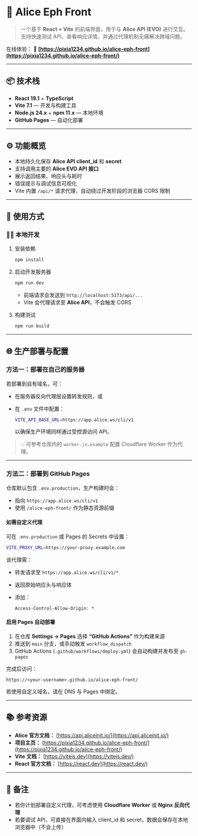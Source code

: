 
# 🚀 Alice Eph Front

> 一个基于 **React + Vite** 的前端界面，用于与 **Alice API (EVO)** 进行交互。
> 支持快速测试 API、查看响应详情，并通过代理机制无痛解决跨域问题。

在线体验：
🔗 **[https://pixia1234.github.io/alice-eph-front](https://pixia1234.github.io/alice-eph-front/)**

---

## 📦 技术栈

* **React 19.1** + **TypeScript**
* **Vite 7.1** — 开发与构建工具
* **Node.js 24.x** + **npm 11.x** — 本地环境
* **GitHub Pages** — 自动化部署

---

## ⚙️ 功能概览

* 本地持久化保存 **Alice API client_id** 和 **secret**
* 支持调用主要的 **Alice EVO API 接口**
* 展示返回结果、响应头与耗时
* 错误提示与调试信息可视化
* Vite 内置 `/api/*` 请求代理，自动绕过开发阶段的浏览器 CORS 限制

---

## 🧩 使用方式

### 🧑‍💻 本地开发

1. 安装依赖

   ```bash
   npm install
   ```

2. 启动开发服务器

   ```bash
   npm run dev
   ```

   * 前端请求会发送到 `http://localhost:5173/api/...`
   * Vite 会代理请求至 **Alice API**，不会触发 CORS

3. 构建测试

   ```bash
   npm run build
   ```

---

## 🌐 生产部署与配置

### 方法一：部署在自己的服务器

若部署到自有域名，可：

* 在服务器反向代理层设置转发规则，或
* 在 `.env` 文件中配置：

  ```bash
  VITE_API_BASE_URL=https://app.alice.ws/cli/v1
  ```

  以确保生产环境同样通过受控源访问 API。

> 💡 可参考仓库内的 `worker.js.example` 配置 Cloudflare Worker 作为代理。

---

### 方法二：部署到 GitHub Pages

仓库默认包含 `.env.production`，生产构建时会：

* 指向 `https://app.alice.ws/cli/v1`
* 使用 `/alice-eph-front/` 作为静态资源前缀

#### 如需自定义代理

可在 `.env.production` 或 Pages 的 Secrets 中设置：

```bash
VITE_PROXY_URL=https://your-proxy.example.com
```

该代理需：

* 转发请求至 `https://app.alice.ws/cli/v1/*`
* 返回原始响应头与响应体
* 添加：

  ```
  Access-Control-Allow-Origin: *
  ```

#### 启用 Pages 自动部署

1. 在仓库 **Settings → Pages** 选择 **“GitHub Actions”** 作为构建来源
2. 推送到 `main` 分支，或手动触发 `workflow_dispatch`
3. GitHub Actions (`.github/workflows/deploy.yml`) 会自动构建并发布至 `gh-pages`

完成后访问：

```
https://<your-username>.github.io/alice-eph-front/
```

若使用自定义域名，请在 DNS 与 Pages 中绑定。

---

## 📚 参考资源

* **Alice 官方文档：** [https://api.aliceinit.io/](https://api.aliceinit.io/)
* **项目主页：** [https://pixia1234.github.io/alice-eph-front/](https://pixia1234.github.io/alice-eph-front/)
* **Vite 文档：** [https://vitejs.dev](https://vitejs.dev/)
* **React 官方文档：** [https://react.dev](https://react.dev/)

---

## 🧠 备注

* 若你计划部署自定义代理，可考虑使用 **Cloudflare Worker** 或 **Nginx 反向代理**
* 若要调试 API，可直接在界面内输入 client_id 和 secret，数据会保存在本地浏览器中（不会上传）

